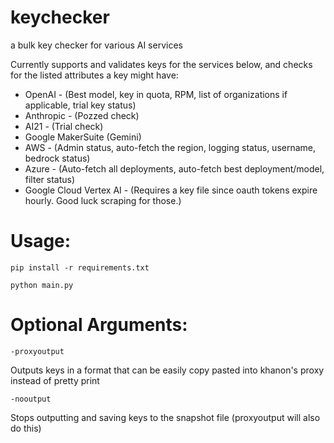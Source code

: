 # keychecker
a bulk key checker for various AI services

Currently supports and validates keys for the services below, and checks for the listed attributes a key might have:

- OpenAI - (Best model, key in quota, RPM, list of organizations if applicable, trial key status)
- Anthropic - (Pozzed check)
- AI21 - (Trial check)
- Google MakerSuite (Gemini)
- AWS - (Admin status, auto-fetch the region, logging status, username, bedrock status)
- Azure - (Auto-fetch all deployments, auto-fetch best deployment/model, filter status)
- Google Cloud Vertex AI - (Requires a key file since oauth tokens expire hourly. Good luck scraping for those.)

# Usage:
`pip install -r requirements.txt`

`python main.py`

# Optional Arguments:

`-proxyoutput`

Outputs keys in a format that can be easily copy pasted into khanon's proxy instead of pretty print


`-nooutput`

Stops outputting and saving keys to the snapshot file (proxyoutput will also do this)
